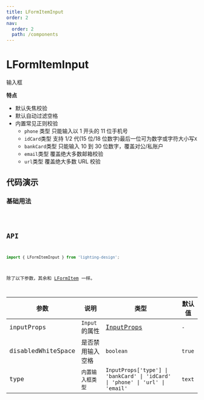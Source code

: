 ```yaml
---
title: LFormItemInput
order: 2
nav:
  order: 2
  path: /components
---
```


# LFormItemInput

输入框

**特点**

- 默认失焦校验
- 默认自动过滤空格
- 内置常见正则校验
  - `phone` 类型 只能输入以 1 开头的 11 位手机号
  - `idCard`类型 支持 1/2 代(15 位/18 位数字)最后一位可为数字或字符大小写`X`
  - `bankCard`类型 只能输入 10 到 30 位数字，覆盖对公/私账户
  - `email`类型 覆盖绝大多数邮箱校验
  - `url`类型 覆盖绝大多数 URL 校验

## 代码演示

### 基础用法

<code src='./demos/Demo1.tsx'>

## API

```ts
import { LFormItemInput } from 'lighting-design';
```

除了以下参数，其余和 [LFormItem](/components/form-item#api) 一样。

| 参数 | 说明 | 类型 | 默认值 |
| --- | --- | --- | --- |
| inputProps | `Input`的属性 | [InputProps](https://4x.ant.design/components/input-cn/#API) | `-` |
| disabledWhiteSpace | 是否禁用输入空格 | `boolean` | `true` |
| type | `内置输入框类型` | `InputProps['type'] \| 'bankCard' \| 'idCard' \| 'phone' \| 'url' \| 'email'` | `text` |
